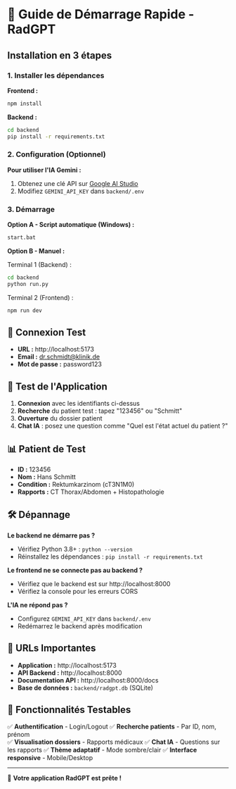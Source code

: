 # 🚀 Guide de Démarrage Rapide - RadGPT

## Installation en 3 étapes

### 1. Installer les dépendances

**Frontend :**
```bash
npm install
```

**Backend :**
```bash
cd backend
pip install -r requirements.txt
```

### 2. Configuration (Optionnel)

**Pour utiliser l'IA Gemini :**
1. Obtenez une clé API sur [Google AI Studio](https://makersuite.google.com/app/apikey)
2. Modifiez `GEMINI_API_KEY` dans `backend/.env`

### 3. Démarrage

**Option A - Script automatique (Windows) :**
```bash
start.bat
```

**Option B - Manuel :**

Terminal 1 (Backend) :
```bash
cd backend
python run.py
```

Terminal 2 (Frontend) :
```bash
npm run dev
```

## 🔐 Connexion Test

- **URL :** http://localhost:5173
- **Email :** dr.schmidt@klinik.de
- **Mot de passe :** password123

## 🧪 Test de l'Application

1. **Connexion** avec les identifiants ci-dessus
2. **Recherche** du patient test : tapez "123456" ou "Schmitt"
3. **Ouverture** du dossier patient
4. **Chat IA** : posez une question comme "Quel est l'état actuel du patient ?"

## 📊 Patient de Test

- **ID :** 123456
- **Nom :** Hans Schmitt
- **Condition :** Rektumkarzinom (cT3N1M0)
- **Rapports :** CT Thorax/Abdomen + Histopathologie

## 🛠️ Dépannage

**Le backend ne démarre pas ?**
- Vérifiez Python 3.8+ : `python --version`
- Réinstallez les dépendances : `pip install -r requirements.txt`

**Le frontend ne se connecte pas au backend ?**
- Vérifiez que le backend est sur http://localhost:8000
- Vérifiez la console pour les erreurs CORS

**L'IA ne répond pas ?**
- Configurez `GEMINI_API_KEY` dans `backend/.env`
- Redémarrez le backend après modification

## 🔗 URLs Importantes

- **Application :** http://localhost:5173
- **API Backend :** http://localhost:8000
- **Documentation API :** http://localhost:8000/docs
- **Base de données :** `backend/radgpt.db` (SQLite)

## 📝 Fonctionnalités Testables

✅ **Authentification** - Login/Logout
✅ **Recherche patients** - Par ID, nom, prénom  
✅ **Visualisation dossiers** - Rapports médicaux
✅ **Chat IA** - Questions sur les rapports
✅ **Thème adaptatif** - Mode sombre/clair
✅ **Interface responsive** - Mobile/Desktop

---

🎉 **Votre application RadGPT est prête !**
